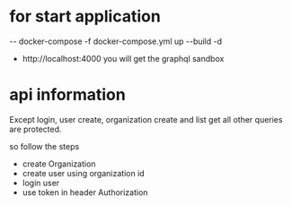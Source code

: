 # for start application

-- docker-compose -f docker-compose.yml up --build -d

- http://localhost:4000 you will get the graphql sandbox

# api information

Except login, user create, organization create and list get all other queries are protected.

so follow the steps

- create Organization
- create user using organization id
- login user
- use token in header Authorization
